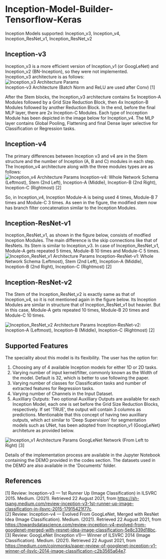 # Inception-Model-Builder-Tensorflow-Keras
Inception Models supported: Inception_v3, Inception_v4, Inception_ResNet_v1, Inception_ResNet_v2  
## Inception-v3
Inception_v3 is a more efficient version of Inception_v1 (or GoogLeNet) and Inception_v2 (BN-Inception), so they were not implemented.  
Inception_v3 architecture is as follows:  
![Inception_v3 Architecture Params](https://github.com/Sakib1263/Inception-Model-Builder-Tensorflow-Keras/blob/main/Documents/Images/Inception_v3.png "Inception_v3 Architecture")  
Inception-v3 Architecture (Batch Norm and ReLU are used after Conv) [1]


After the Stem blocks, the Inception_v3 architecture contains 5x Inception-A Modules followed by a Grid Size Reduction Block, then 4x Inception-B Modules followed by another Reduction Block. In the end, before the final MLP layer, there are 2x Inception-C Modules. Each type of Incception Module has been depicted in the image below for Inception_v4. The MLP layer contains Global Pooling, Flattening and final Dense layer selective for Classification or Regression tasks.  
## Inception-v4  
The primary differences between Inception v3 and v4 are in the Stem structure and the number of Inception (A, B and C) modules in each step. The Inception_v4 architecture along with the three modules types are as follows:  
![Inception_v4 Architecture Params](https://github.com/Sakib1263/Inception-Model-Builder-Tensorflow-Keras/blob/main/Documents/Images/Inception_v4.png "Inception_v4 Architecture")  Inception-v4: Whole Network Schema (Leftmost), Stem (2nd Left), Inception-A (Middle), Inception-B (2nd Right), Inception-C (Rightmost) [2]

So, in Inception_v4, Inception Module-A is being used 4 times, Module-B 7 times and Module-C 3 times. As seen in the figure, the modified stem now has branch filter concatenation similar to the Inception Modules.  

## Inception-ResNet-v1  
Inception_ResNet_v1, as shown in the figure below, consists of modfied Inception Modules. The main difference is the skip connections like that of ResNets. Its Stem is similar to Inception_v3. In case of Inception_ResNet_v1, Module-A gets repeated 5 times, Module-B 10 times and Module-C 5 times.  
![Inception_ResNet_v1 Architecture Params](https://github.com/Sakib1263/Inception-Model-Builder-Tensorflow-Keras/blob/main/Documents/Images/Inception_ResNet_v1.png "Inception_ResNet_v1  Architecture")  Inception-ResNet-v1: Whole Network Schema (Leftmost), Stem (2nd Left), Inception-A (Middle), Inception-B (2nd Right), Inception-C (Rightmost) [2]  

## Inception-ResNet-v2  
The Stem of the Inception_ResNet_v2 is exactly same as that of Inception_v4, so it is not mentioned again in the figure below. Its Inception Modules are similar in structure that of Inception_ResNet_v1 but heavier. But in this case, Module-A gets repeated 10 times, Module-B 20 times and Module-C 10 times.  

![Inception_ResNet_v2 Architecture Params](https://github.com/Sakib1263/Inception-Model-Builder-Tensorflow-Keras/blob/main/Documents/Images/Inception_ResNet_v2.png "Inception_ResNet_v2  Architecture") Inception-ResNet-v2: Inception-A (Leftmost), Inception-B (Middle), Inception-C (Rightmost) [2]  

## Supported Features
The speciality about this model is its flexibility. The user has the option for: 
1. Choosing any of 4 available Inception models for either 1D or 2D tasks.
2. Varying number of input kernel/filter, commonly known as the Width of the model. Default is 32, which is better to use following the paper.
3. Varying number of classes for Classification tasks and number of extracted features for Regression tasks.
4. Varying number of Channels in the Input Dataset.
5. Auxilliary Outputs: Two optional Auxilliary Outputs are available for each Inception Model, each one is set before the Grid Size Reduction Blocks, respectively. If set 'TRUE', the output will contain 3 columns as predictions. Mentionable that this concept of having two auxilliary outputs, which act similar to 'Deep Supervision' for segmentation models such as UNet, has been adopted from Inception_v1 (GoogLeNet) architeture as provided below.  

![Inception_v1 Architecture Params](https://github.com/Sakib1263/Inception-Model-Builder-Tensorflow-Keras/blob/main/Documents/Images/Inception_v1.png "Inception_v1 Architecture") GoogLeNet Network (From Left to Right) [3]  

Details of the implementation process are available in the Jupyter Notebook containing the DEMO provided in the codes section. The datasets used in the DEMO are also available in the 'Documents' folder.  


## References
[1] Review: Inception-v3 — 1st Runner Up (Image Classification) in ILSVRC 2015. Medium. (2021). Retrieved 22 August 2021, from https://sh-tsang.medium.com/review-inception-v3-1st-runner-up-image-classification-in-ilsvrc-2015-17915421f77c.  
[2] Review: Inception-v4 — Evolved From GoogLeNet, Merged with ResNet Idea (Image Classification). Medium. (2021). Retrieved 22 August 2021, from https://towardsdatascience.com/review-inception-v4-evolved-from-googlenet-merged-with-resnet-idea-image-classification-5e8c339d18bc.  
[3] Review: GoogLeNet (Inception v1)— Winner of ILSVRC 2014 (Image Classification). Medium. (2021). Retrieved 22 August 2021, from https://medium.com/coinmonks/paper-review-of-googlenet-inception-v1-winner-of-ilsvlc-2014-image-classification-c2b3565a64e7.  
